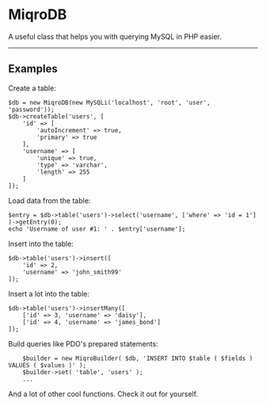 MiqroDB
=======

A useful class that helps you with querying MySQL in PHP easier.

----------

Examples
-------------
Create a table:

    $db = new MiqroDB(new MySQLi('localhost', 'root', 'user', 'password'));
    $db->createTable('users', [
	    'id' => [
		    'autoIncrement' => true,
		    'primary' => true
	    ],
	    'username' => [
		    'unique' => true,
		    'type' => 'varchar',
		    'length' => 255
	    ]
    ]);

Load data from the table:

	$entry = $db->table('users')->select('username', ['where' => 'id = 1'] )->getEntry(0);
	echo 'Username of user #1: ' . $entry['username'];

Insert into the table:

	$db->table('users')->insert([
		'id' => 2,
		'username' => 'john_smith99'
	]);
Insert a lot into the table:

	$db->table('users')->insertMany([
		['id' => 3, 'username' => 'daisy'],
		['id' => 4, 'username' => 'james_bond']
	]);
Build queries like PDO's prepared statements:

        $builder = new MiqroBuilder( $db, 'INSERT INTO $table ( $fields ) VALUES ( $values )' );
        $builder->set( 'table', 'users' );
        ...

And a lot of other cool functions. Check it out for yourself.

